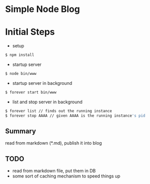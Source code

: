 # Simple Node Blog

# Initial Steps

- setup

```sh
$ npm install
```

- startup server

```sh
$ node bin/www
```

- startup server in background

```sh
$ forever start bin/www
```

- list and stop server in background

```sh
$ forever list // finds out the running instance
$ forever stop AAAA // given AAAA is the running instance's pid
```

## Summary

read from markdown (*.md), publish it into blog

## TODO

- read from markdown file, put them in DB
- some sort of caching mechanism to speed things up

